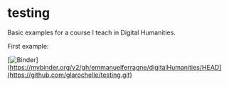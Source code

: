 # testing

Basic examples for a course I teach in Digital Humanities.

First example:

[![Binder]([https://mybinder.org/badge_logo.svg)](https://mybinder.org/v2/gh/emmanuelferragne/digitalHumanities/HEAD](https://github.com/glarochelle/testing.git) 
